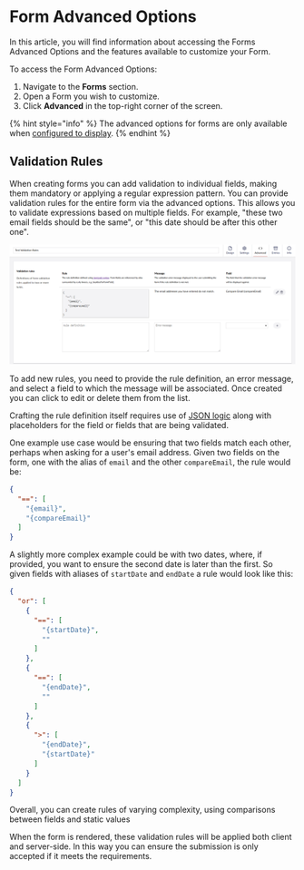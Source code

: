 # Form Advanced Options

In this article, you will find information about accessing the Forms Advanced Options and the features available to customize your Form.

To access the Form Advanced Options:

1. Navigate to the **Forms** section.
2. Open a Form you wish to customize.
3.  Click **Advanced** in the top-right corner of the screen.

{% hint style="info" %}
The advanced options for forms are only available when [configured to display](../../developer/configuration/README.md#enableadvancedvalidationrules).
{% endhint %}

## Validation Rules

When creating forms you can add validation to individual fields, making them mandatory or applying a regular expression pattern. You can provide validation rules for the entire form via the advanced options. This allows you to validate expressions based on multiple fields. For example, "these two email fields should be the same", or "this date should be after this other one".

![Validation rules](./images/validation-rules.png)

To add new rules, you need to provide the rule definition, an error message, and select a field to which the message will be associated.  Once created you can click to edit or delete them from the list.

Crafting the rule definition itself requires use of [JSON logic](https://jsonlogic.com/) along with placeholders for the field or fields that are being validated.

One example use case would be ensuring that two fields match each other, perhaps when asking for a user's email address.  Given two fields on the form, one with the alias of `email` and the other `compareEmail`, the rule would be:

```json
{
  "==": [
    "{email}",
    "{compareEmail}"
  ]
}
```

A slightly more complex example could be with two dates, where, if provided, you want to ensure the second date is later than the first. So given fields with aliases of `startDate` and `endDate` a rule would look like this:

```json
{
  "or": [
    {
      "==": [
        "{startDate}",
        ""
      ]
    },
    {
      "==": [
        "{endDate}",
        ""
      ]
    },
    {
      ">": [
        "{endDate}",
        "{startDate}"
      ]
    }
  ]
}
```

Overall, you can create rules of varying complexity, using comparisons between fields and static values

When the form is rendered, these validation rules will be applied both client and server-side. In this way you can ensure the submission is only accepted if it meets the requirements.